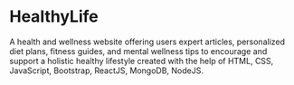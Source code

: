 # HealthyLife
 A health and wellness website offering users expert articles, personalized diet plans, fitness guides, and mental wellness tips to encourage and support a holistic healthy lifestyle created with the help of HTML, CSS, JavaScript, Bootstrap, ReactJS, MongoDB, NodeJS.
